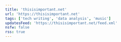 ```yaml
---
title: 'thisisimportant.net'
url: 'https://thisisimportant.net'
tags: ['tech writing', 'data analysis', 'music']
updatesFeed: 'https://thisisimportant.net/feed.xml'
nsfw: false
rss: true
---
```

